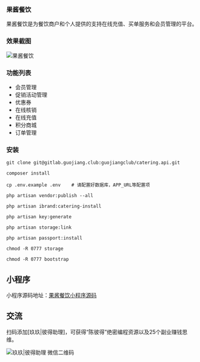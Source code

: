 ### 果酱餐饮

果酱餐饮是为餐饮商户和个人提供的支持在线充值、买单服务和会员管理的平台。

### 效果截图

![果酱餐饮](https://cdn.guojiang.club/catering.jpg)

### 功能列表

- 会员管理
- 促销活动管理
- 优惠券
- 在线核销
- 在线充值
- 积分商城
- 订单管理

### 安装

```shell
git clone git@gitlab.guojiang.club:guojiangclub/catering.api.git

composer install

cp .env.example .env    # 请配置好数据库，APP_URL等配置项

php artisan vendor:publish --all
 
php artisan ibrand:catering-install

php artisan key:generate

php artisan storage:link

php artisan passport:install

chmod -R 0777 storage

chmod -R 0777 bootstrap

```

## 小程序

小程序源码地址：[果酱餐饮小程序源码](https://github.com/guojiangclub/catering.miniprogram)

## 交流

扫码添加[玖玖|彼得助理]，可获得“陈彼得”绝密编程资源以及25个副业赚钱思维。

![玖玖|彼得助理 微信二维码](https://cdn.guojiang.club/xiaojunjunqyewx2.jpg)